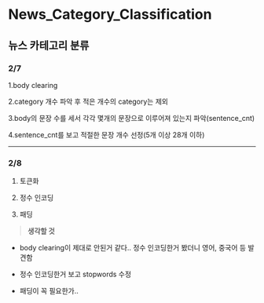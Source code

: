 # News_Category_Classification
## 뉴스 카테고리 분류


### 2/7
1.body clearing

2.category 개수 파악 후 적은 개수의 category는 제외

3.body의 문장 수를 세서 각각 몇개의 문장으로 이루어져 있는지 파악(sentence_cnt)

4.sentence_cnt를 보고 적절한 문장 개수 선정(5개 이상 28개 이하)

***

### 2/8
1. 토큰화

2. 정수 인코딩

3. 패딩

> **생각할 것**

* body clearing이 제대로 안된거 같다.. 정수 인코딩한거 봤더니 영어, 중국어 등 발견함

* 정수 인코딩한거 보고 stopwords 수정

* 패딩이 꼭 필요한가..
